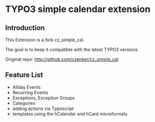 # TYPO3 simple calendar extension

## Introduction

This Extension is a fork cz_simple_cal.

The goal is to keep it compatible with the latest TYPO3 versions. 

Original repo: http://github.com/czenker/cz_simple_cal

## Feature List

* Allday Events
* Recurring Events
* Exceptions, Exception Groups
* Categories
* adding actions via Typoscript
* templates using the hCalendar and hCard microformats
